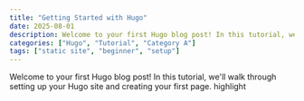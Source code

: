 ```yaml
---
title: "Getting Started with Hugo"
date: 2025-08-01
description: Welcome to your first Hugo blog post! In this tutorial, we'll walk through setting up your Hugo site and creating your first page. highlight
categories: ["Hugo", "Tutorial", "Category A"]
tags: ["static site", "beginner", "setup"]
---
```


Welcome to your first Hugo blog post! In this tutorial, we'll walk through setting up your Hugo site and creating your first page. highlight